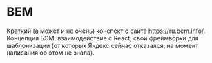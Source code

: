 # BEM

Краткий (а может и не очень) конспект с сайта https://ru.bem.info/. Концепция БЭМ, взаимодействие с React, свои фреймворки для шаблонизации (от которых Яндекс сейчас отказался, на момент написания об этом не знала).

